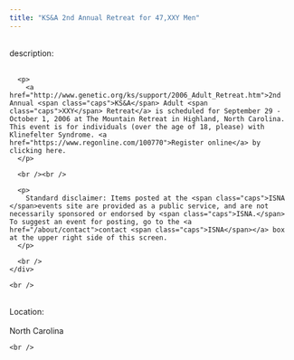 ```yaml
---
title: "KS&A 2nd Annual Retreat for 47,XXY Men"
---
```


<div class="flexinode-body flexinode-2">
  <div class="flexinode-textarea-1">
    <div class="form-item">
      <br /> <label>description:</label><br /><br /> 
      
      <p>
        <a href="http://www.genetic.org/ks/support/2006_Adult_Retreat.htm">2nd Annual <span class="caps">KS&A</span> Adult <span class="caps">XXY</span> Retreat</a> is scheduled for September 29 - October 1, 2006 at The Mountain Retreat in Highland, North Carolina. This event is for individuals (over the age of 18, please) with Klinefelter Syndrome. <a href="https://www.regonline.com/100770">Register online</a> by clicking here.
      </p>
      
      <br /><br />
      
      <p>
        Standard disclaimer: Items posted at the <span class="caps">ISNA </span>events site are provided as a public service, and are not necessarily sponsored or endorsed by <span class="caps">ISNA.</span> To suggest an event for posting, go to the <a href="/about/contact">contact <span class="caps">ISNA</span></a> box at the upper right side of this screen.
      </p>
      
      <br />
    </div>
    
    <br />
  </div>
  
  <div class="flexinode-textfield-2">
    <div class="form-item">
      <br /> <label>Location:</label><br /><br /> North Carolina<br />
    </div>
    
    <br />
  </div>
</div>